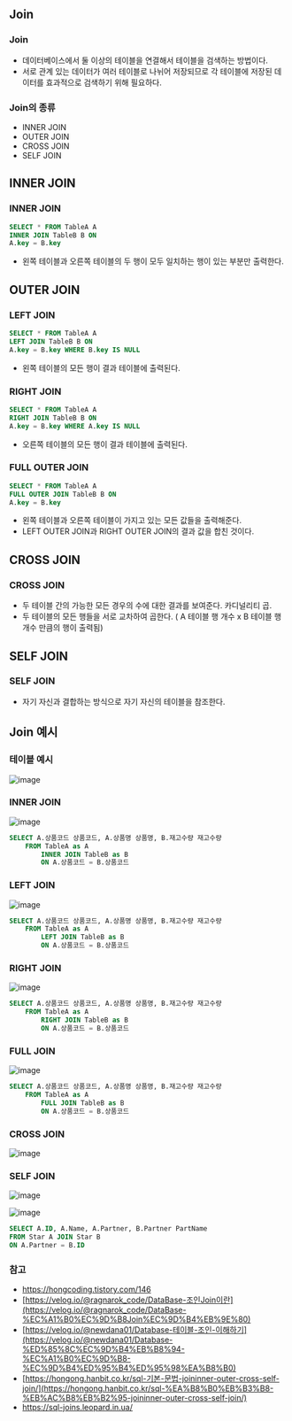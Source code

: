 ## Join

### Join

- 데이터베이스에서 둘 이상의 테이블을 연결해서 테이블을 검색하는 방법이다.
- 서로 관계 있는 데이터가 여러 테이블로 나뉘어 저장되므로 각 테이블에 저장된 데이터를 효과적으로 검색하기 위해 필요하다.

### Join의 종류

- INNER JOIN
- OUTER JOIN
- CROSS JOIN
- SELF JOIN

## INNER JOIN

### INNER JOIN

```sql
SELECT * FROM TableA A
INNER JOIN TableB B ON
A.key = B.key
```

- 왼쪽 테이블과 오른쪽 테이블의 두 행이 모두 일치하는 행이 있는 부분만 출력한다.

## OUTER JOIN

### LEFT JOIN

```sql
SELECT * FROM TableA A
LEFT JOIN TableB B ON
A.key = B.key WHERE B.key IS NULL
```

- 왼쪽 테이블의 모든 행이 결과 테이블에 출력된다.

### RIGHT JOIN

```sql
SELECT * FROM TableA A
RIGHT JOIN TableB B ON
A.key = B.key WHERE A.key IS NULL
```

- 오른쪽 테이블의 모든 행이 결과 테이블에 출력된다.

### FULL OUTER JOIN

```sql
SELECT * FROM TableA A
FULL OUTER JOIN TableB B ON
A.key = B.key
```

- 왼쪽 테이블과 오른쪽 테이블이 가지고 있는 모든 값들을 출력해준다.
- LEFT OUTER JOIN과 RIGHT OUTER JOIN의 결과 값을 합친 것이다.

## CROSS JOIN

### CROSS JOIN

- 두 테이블 간의 가능한 모든 경우의 수에 대한 결과를 보여준다. 카디널리티 곱.
- 두 테이블의 모든 행들을 서로 교차하여 곱한다. ( A 테이블 행 개수 x B 테이블 행 개수 만큼의 행이 출력됨)

## SELF JOIN

### SELF JOIN

- 자기 자신과 결합하는 방식으로 자기 자신의 테이블을 참조한다.

## Join 예시

### 테이블 예시

![image](https://github.com/kknyapple/CS-Study/assets/72698829/1572a36f-649b-44e2-92fc-ed6a694c6db4)

### INNER JOIN

![image](https://github.com/kknyapple/CS-Study/assets/72698829/39ac5a23-36c3-43c4-a82f-15acdd395579)

```sql
SELECT A.상품코드 상품코드, A.상품명 상품명, B.재고수량 재고수량
	FROM TableA as A
    	INNER JOIN TableB as B
    	ON A.상품코드 = B.상품코드
```

### LEFT JOIN

![image](https://github.com/kknyapple/CS-Study/assets/72698829/138e2a7e-7ed5-4ab2-ae27-0b3090cdaee7)

```sql
SELECT A.상품코드 상품코드, A.상품명 상품명, B.재고수량 재고수량 
	FROM TableA as A       
    	LEFT JOIN TableB as B   
    	ON A.상품코드 = B.상품코드
```

### RIGHT JOIN

![image](https://github.com/kknyapple/CS-Study/assets/72698829/18d49002-d2bd-4c6a-8f40-05245d8ea713)

```sql
SELECT A.상품코드 상품코드, A.상품명 상품명, B.재고수량 재고수량 
	FROM TableA as A       
    	RIGHT JOIN TableB as B   
    	ON A.상품코드 = B.상품코드
```

### FULL JOIN

![image](https://github.com/kknyapple/CS-Study/assets/72698829/8d74f997-3545-43a8-9f47-a1ff9ff787af)

```sql
SELECT A.상품코드 상품코드, A.상품명 상품명, B.재고수량 재고수량 
	FROM TableA as A       
    	FULL JOIN TableB as B   
    	ON A.상품코드 = B.상품코드
```

### CROSS JOIN

![image](https://github.com/kknyapple/CS-Study/assets/72698829/d48ef884-bb0a-429e-81c1-59e2439e2cf8)

### SELF JOIN

![image](https://github.com/kknyapple/CS-Study/assets/72698829/c0433b59-f7e1-4e2a-ab86-c9ec2d3beecc)

![image](https://github.com/kknyapple/CS-Study/assets/72698829/5450d28f-80ed-4eba-80a4-59782c9faf21)

```sql
SELECT A.ID, A.Name, A.Partner, B.Partner PartName
FROM Star A JOIN Star B 
ON A.Partner = B.ID
```

### 참고

- https://hongcoding.tistory.com/146
- [https://velog.io/@ragnarok_code/DataBase-조인Join이란](https://velog.io/@ragnarok_code/DataBase-%EC%A1%B0%EC%9D%B8Join%EC%9D%B4%EB%9E%80)
- [https://velog.io/@newdana01/Database-테이블-조인-이해하기](https://velog.io/@newdana01/Database-%ED%85%8C%EC%9D%B4%EB%B8%94-%EC%A1%B0%EC%9D%B8-%EC%9D%B4%ED%95%B4%ED%95%98%EA%B8%B0)
- [https://hongong.hanbit.co.kr/sql-기본-문법-joininner-outer-cross-self-join/](https://hongong.hanbit.co.kr/sql-%EA%B8%B0%EB%B3%B8-%EB%AC%B8%EB%B2%95-joininner-outer-cross-self-join/)
- https://sql-joins.leopard.in.ua/
